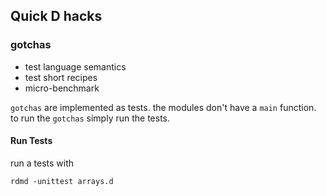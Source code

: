 ## Quick D hacks

### gotchas
* test language semantics
* test short recipes
* micro-benchmark

`gotchas` are implemented as tests.
the modules don't have a `main` function.
to run the `gotchas` simply run the tests.

#### Run Tests

run a tests with
```
rdmd -unittest arrays.d
```
